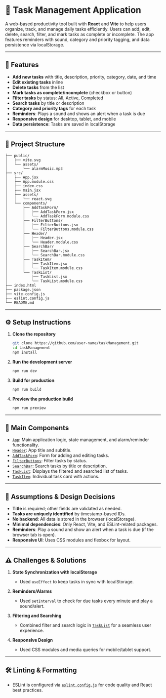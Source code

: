 # 📝 Task Management Application

A web-based productivity tool built with **React** and **Vite** to help users organize, track, and manage daily tasks efficiently. Users can add, edit, delete, search, filter, and mark tasks as complete or incomplete. The app features reminders with sound, category and priority tagging, and data persistence via localStorage.

---

## 🚀 Features

- **Add new tasks** with title, description, priority, category, date, and time
- **Edit existing tasks** inline
- **Delete tasks** from the list
- **Mark tasks as complete/incomplete** (checkbox or button)
- **Filter tasks** by status: All, Active, Completed
- **Search tasks** by title or description
- **Category and priority tags** for each task
- **Reminders**: Plays a sound and shows an alert when a task is due
- **Responsive design** for desktop, tablet, and mobile
- **Data persistence**: Tasks are saved in localStorage

---

## 📁 Project Structure

```
├── public/
│   ├── vite.svg
│   └── assets/
│       └── alarmMusic.mp3
├── src/
│   ├── App.jsx
│   ├── App.module.css
│   ├── index.css
│   ├── main.jsx
│   ├── assets/
│   │   └── react.svg
│   └── components/
│       ├── AddTaskForm/
│       │   ├── AddTaskForm.jsx
│       │   └── AddTaskForm.module.css
│       ├── FilterButtons/
│       │   ├── FilterButtons.jsx
│       │   └── FilterButtons.module.css
│       ├── Header/
│       │   ├── Header.jsx
│       │   └── Header.module.css
│       ├── SearchBar/
│       │   ├── SearchBar.jsx
│       │   └── SearchBar.module.css
│       ├── TaskItem/
│       │   ├── TaskItem.jsx
│       │   └── TaskItem.module.css
│       └── TaskList/
│           ├── TaskList.jsx
│           └── TaskList.module.css
├── index.html
├── package.json
├── vite.config.js
├── eslint.config.js
└── README.md
```

---

## ⚙️ Setup Instructions

1. **Clone the repository**
   ```bash
   git clone https://github.com/user-name/taskManagement.git
   cd taskManagement
   npm install
   ```

2. **Run the development server**
   ```bash
   npm run dev
   ```

3. **Build for production**
   ```bash
   npm run build
   ```

4. **Preview the production build**
   ```bash
   npm run preview
   ```

---

## 🧩 Main Components

- [`App`](src/App.jsx): Main application logic, state management, and alarm/reminder functionality.
- [`Header`](src/components/Header/Header.jsx): App title and subtitle.
- [`AddTaskForm`](src/components/AddTaskForm/AddTaskForm.jsx): Form for adding and editing tasks.
- [`FilterButtons`](src/components/FilterButtons/FilterButtons.jsx): Filter tasks by status.
- [`SearchBar`](src/components/SearchBar/SearchBar.jsx): Search tasks by title or description.
- [`TaskList`](src/components/TaskList/TaskList.jsx): Displays the filtered and searched list of tasks.
- [`TaskItem`](src/components/TaskItem/TaskItem.jsx): Individual task card with actions.

---

## 📌 Assumptions & Design Decisions

- **Title** is required; other fields are validated as needed.
- **Tasks are uniquely identified** by timestamp-based IDs.
- **No backend**: All data is stored in the browser (localStorage).
- **Minimal dependencies**: Only React, Vite, and ESLint-related packages.
- **Reminders**: Play a sound and show an alert when a task is due (if the browser tab is open).
- **Responsive UI**: Uses CSS modules and flexbox for layout.

---

## ⚠️ Challenges & Solutions

1. **State Synchronization with localStorage**
   - Used `useEffect` to keep tasks in sync with localStorage.

2. **Reminders/Alarms**
   - Used `setInterval` to check for due tasks every minute and play a sound/alert.

3. **Filtering and Searching**
   - Combined filter and search logic in [`TaskList`](src/components/TaskList/TaskList.jsx) for a seamless user experience.

4. **Responsive Design**
   - Used CSS modules and media queries for mobile/tablet support.

---

## 🛠️ Linting & Formatting

- ESLint is configured via [`eslint.config.js`](eslint.config.js) for code quality and React best practices.

